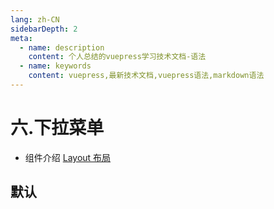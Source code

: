 ```yaml
---
lang: zh-CN
sidebarDepth: 2
meta:
  - name: description
    content: 个人总结的vuepress学习技术文档-语法
  - name: keywords
    content: vuepress,最新技术文档,vuepress语法,markdown语法
---
```


# 六.下拉菜单

- 组件介绍
  [Layout 布局](https://element-plus.gitee.io/#/zh-CN/component/layout)

## 默认

<preview path="./dropdown-default.vue"></preview>
